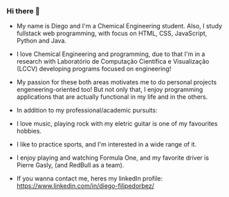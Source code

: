 ### Hi there 👋

- My name is Diego and I'm a Chemical Engineering student. Also, I study fullstack web programming, with focus on HTML, CSS, JavaScript, Python and Java.
- I love Chemical Engineering and programming, due to that I'm in a research with Laboratório de Computação Científica e Visualização (LCCV) developing programs focused on engineering!
- My passion for these both areas motivates me to do personal projects engeneering-oriented too! But not only that, I enjoy programming applications that are actually functional in my life and in the others.


- In addition to my professional/academic pursuits:
- I love music, playing rock with my eletric guitar is one of my favourites hobbies. 
- I like to practice sports, and I'm interested in a wide range of it. 
- I enjoy playing and watching Formula One, and my favorite driver is Pierre Gasly, (and RedBull as a team).


- If you wanna contact me, heres my linkedIn profile: https://www.linkedin.com/in/diego-filipedorbez/


